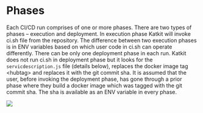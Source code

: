 # Phases

Each CI/CD run comprises of one or more phases. There are two types of phases – execution and deployment. In execution phase Katkit will invoke ci.sh file from the repository. The difference between two execution phases is in ENV variables based on which user code in ci.sh can operate differently. There can be only one deployment phase in each run. Katkit does not run ci.sh in deployment phase but it looks for the `servicdescription.js` file (details below), replaces the docker image tag \<hubtag> and replaces it with the git commit sha. It is assumed that the user, before invoking the deployment phase, has gone through a prior phase where they build a docker image which was tagged with the git commit sha. The sha is available as an ENV variable in every phase.

![](https://duplocloud.com/wp-content/uploads/2021/11/phases.png)
